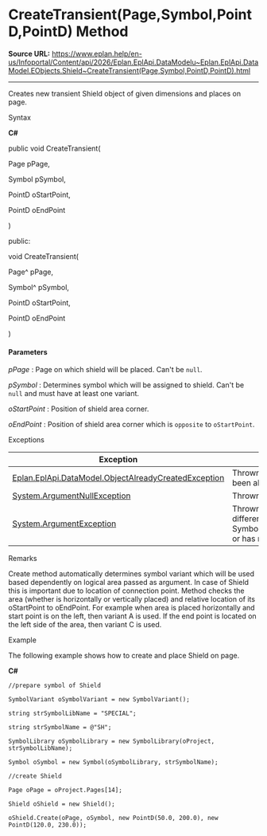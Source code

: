 # CreateTransient(Page,Symbol,PointD,PointD) Method

**Source URL:** https://www.eplan.help/en-us/Infoportal/Content/api/2026/Eplan.EplApi.DataModelu~Eplan.EplApi.DataModel.EObjects.Shield~CreateTransient(Page,Symbol,PointD,PointD).html

---

Creates new transient Shield object of given dimensions and places on page.

Syntax

**C#**



public void CreateTransient( 

   Page pPage,

   Symbol pSymbol,

   PointD oStartPoint,

   PointD oEndPoint

)

public:

void CreateTransient( 

   Page^ pPage,

   Symbol^ pSymbol,

   PointD oStartPoint,

   PointD oEndPoint

)


#### Parameters

*pPage*
:   Page on which shield will be placed. Can't be `null`.

*pSymbol*
:   Determines symbol which will be assigned to shield. Can't be `null` and must have at least one variant.

*oStartPoint*
:   Position of shield area corner.

*oEndPoint*
:   Position of shield area corner which is `opposite` to `oStartPoint`.

Exceptions

| Exception | Description |
| --- | --- |
| [Eplan.EplApi.DataModel.ObjectAlreadyCreatedException](Eplan.EplApi.DataModelu~Eplan.EplApi.DataModel.ObjectAlreadyCreatedException.html) | Thrown when the Shield has been already created. |
| [System.ArgumentNullException](#) | Thrown if parameter is `null`. |
| [System.ArgumentException](#) | Thrown if symbol type is different from Symbol.SymbolType.Shielding or has no variants. |

Remarks

Create method automatically determines symbol variant which will be used based dependently on logical area passed as argument. In case of Shield this is important due to location of connection point. Method checks the area (whether is horizontally or vertically placed) and relative location of its oStartPoint to oEndPoint. For example when area is placed horizontally and start point is on the left, then variant A is used. If the end point is located on the left side of the area, then variant C is used.

Example

The following example shows how to create and place Shield on page.

**C#**

```
//prepare symbol of Shield

SymbolVariant oSymbolVariant = new SymbolVariant();

string strSymbolLibName = "SPECIAL";

string strSymbolName = @"SH";

SymbolLibrary oSymbolLibrary = new SymbolLibrary(oProject, strSymbolLibName);

Symbol oSymbol = new Symbol(oSymbolLibrary, strSymbolName);

//create Shield

Page oPage = oProject.Pages[14];

Shield oShield = new Shield();

oShield.Create(oPage, oSymbol, new PointD(50.0, 200.0), new PointD(120.0, 230.0));

```

